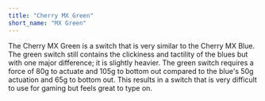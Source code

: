 ```yaml
---
title: "Cherry MX Green"
short_name: "MX Green"
---
```


The Cherry MX Green is a switch that is very similar to the Cherry MX Blue. The green switch still contains the clickiness and tactility of the blues but with one major difference; it is slightly heavier. The green switch requires a force of 80g to actuate and 105g to bottom out compared to the blue's 50g actuation and 65g to bottom out. This results in a switch that is very difficult to use for gaming but feels great to type on.
